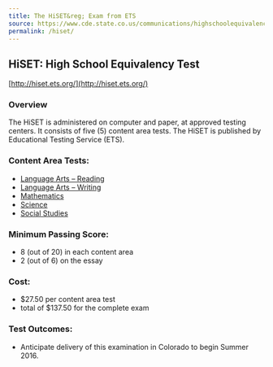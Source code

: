 ```yaml
---
title: The HiSET&reg; Exam from ETS
source: https://www.cde.state.co.us/communications/highschoolequivalencytestingprogram
permalink: /hiset/
---
```

## HiSET: High School Equivalency Test

[http://hiset.ets.org/](http://hiset.ets.org/)

### Overview

The HiSET is administered on computer and paper, at approved testing centers. It consists of five (5) content area tests. The HiSET is published by Educational Testing Service (ETS).

### Content Area Tests:

  * [Language Arts – Reading](la-reading-exam.html)
  * [Language Arts – Writing](la-writing-exam.html)
  * [Mathematics](mathematics-exam.html)
  * [Science](science-exam.html)
  * [Social Studies](social-studies.html)

### Minimum Passing Score:

  * 8 (out of 20) in each content area
  * 2 (out of 6) on the essay

### Cost:

  * $27.50 per content area test
  * total of $137.50 for the complete exam

### Test Outcomes:

  * Anticipate delivery of this examination in Colorado to begin Summer 2016.